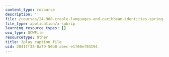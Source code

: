 ```yaml
---
content_type: resource
description: ''
file: /courses/24-908-creole-languages-and-caribbean-identities-spring-2017/2041ff388a7956b8abece1f60ef03194_Qm6ykShr0Pg.vtt
file_type: application/x-subrip
learning_resource_types: []
ocw_type: OCWFile
resourcetype: Other
title: 3play caption file
uid: 2041ff38-8a79-56b8-abec-e1f60ef03194
---
```

